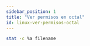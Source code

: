 ```yaml
---
sidebar_position: 1
title: "Ver permisos en octal"
id: linux-ver-permisos-octal
---
```


```bash
stat -c %a filename
```
